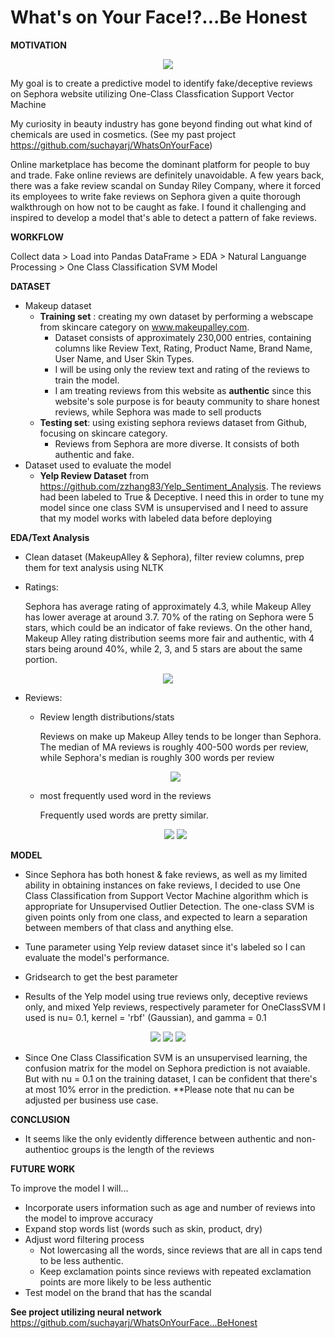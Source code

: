 # What's on Your Face!?...Be Honest

**MOTIVATION**
<p align="center">
    <img src="imgs/sephora.jpg">
    </p>
My goal is to create a predictive model to identify fake/deceptive reviews on Sephora website utilizing One-Class Classfication Support Vector Machine

My curiosity in beauty industry has gone beyond finding out what kind of chemicals are used in cosmetics. (See my past project https://github.com/suchayarj/WhatsOnYourFace)

Online marketplace has become the dominant platform for people to buy and trade. Fake online reviews are definitely unavoidable. A few years back, there was a fake review scandal on Sunday Riley Company, where it forced its employees to write fake reviews on Sephora given a quite thorough walkthrough on how not to be caught as fake. I found it challenging and inspired to develop a model that's able to detect a pattern of fake reviews.

**WORKFLOW**

Collect data > Load into Pandas DataFrame > EDA > Natural Languange Processing > One Class Classification SVM Model

**DATASET**
- Makeup dataset
    - **Training set** : creating my own dataset by performing a webscape from skincare category on www.makeupalley.com. 
        - Dataset consists of approximately 230,000 entries, containing columns like Review Text, Rating, Product Name, Brand Name, User Name, and User Skin Types. 
        - I will be using only the review text and rating of the reviews to train the model. 
        - I am treating reviews from this website as **authentic** since this website's sole purpose is for beauty community to share honest reviews, while Sephora was made to sell products  
    - **Testing set**: using existing sephora reviews dataset from Github, focusing on skincare category. 
        - Reviews from Sephora are more diverse. It consists of both authentic and fake. 
- Dataset used to evaluate the model 
    - **Yelp Review Dataset** from https://github.com/zzhang83/Yelp_Sentiment_Analysis. The reviews had been labeled to True & Deceptive. I need this in order to tune my model since one class SVM is unsupervised and I need to assure that my model works with labeled data before deploying

**EDA/Text Analysis**
- Clean dataset (MakeupAlley & Sephora), filter review columns, prep them for text analysis using NLTK
- Ratings:
    
    Sephora has average rating of approximately 4.3, while Makeup Alley has lower average at around 3.7. 70% of the rating on Sephora were 5 stars, which could be an indicator of fake reviews. On the other hand, Makeup Alley rating distribution seems more fair and authentic, with 4 stars being around 40%, while 2, 3, and 5 stars are about the same portion.

<p align="center">
  <img src="imgs/RatingDist.png">
</p>

- Reviews:
    - Review length distributions/stats
        
        Reviews on make up Makeup Alley tends to be longer than Sephora. The median of MA reviews is roughly 400-500 words per review, while Sephora's median is roughly 300 words per review
     <p align="center">
    <img src="imgs/Reviewlenboxplot.png">
    </p>
    
    - most frequently used word in the reviews

        Frequently used words are pretty similar.
    <p align="center">
    <img src="imgs/MAwordcloud-clean.png">
    <img src="imgs/Swordcloud-clean.png">
    </p>


**MODEL**

- Since Sephora has both honest & fake reviews, as well as my limited ability in obtaining instances on fake reviews, I decided to use One Class Classification from Support Vector Machine algorithm which is appropriate for Unsupervised Outlier Detection. 
The one-class SVM is given points only from one class, and expected to learn a separation between members of that class and anything else.
- Tune parameter using Yelp review dataset since it's labeled so I can evaluate the model's performance. 

- Gridsearch to get the best parameter

- Results of the Yelp model using true reviews only, deceptive reviews only, and mixed Yelp reviews, respectively
   parameter for OneClassSVM I used is nu= 0.1, kernel = 'rbf' (Gaussian), and gamma = 0.1
<p align="center">
    <img src= "imgs/yelp_model_pos_only.png">
    <img src= "imgs/result_yelp_neg_only.png">
    <img src= "imgs/halfyelpreview.png">
    </p>


- Since One Class Classification SVM is an unsupervised learning, the confusion matrix for the model on Sephora prediction is not avaiable. But with nu = 0.1 on the training dataset, I can be confident that there's at most 10% error in the prediction. **Please note that nu can be adjusted per business use case. 



**CONCLUSION**
- It seems like the only evidently difference between authentic and non-authentioc groups is the length of the reviews

**FUTURE WORK**


To improve the model I will...
- Incorporate users information such as age and number of reviews into the model to improve accuracy
- Expand stop words list (words such as skin, product, dry)
- Adjust word filtering process
    -  Not lowercasing all the words, since reviews that are all in caps tend to be less authentic.
    - Keep exclamation points since reviews with repeated exclamation points are more likely to be less authentic
- Test model on the brand that has the scandal

**See project utilizing neural network**
https://github.com/suchayarj/WhatsOnYourFace...BeHonest

